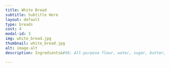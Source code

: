 ```yaml
---
title: White Bread
subtitle: Subtitle Here
layout: default
type: breads
cost: 4
modal-id: 3
img: white_bread.jpg
thumbnail: white_bread.jpg
alt: image-alt
description: Ingredients&#58; All-purpose flour, water, sugar, butter, salt and yeast.

---
```

